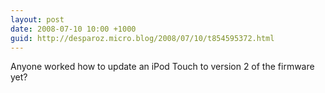 ```yaml
---
layout: post
date: 2008-07-10 10:00 +1000
guid: http://desparoz.micro.blog/2008/07/10/t854595372.html
---
```

Anyone worked how to update an iPod Touch to version 2 of the firmware yet?
